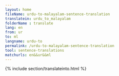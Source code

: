 ```yaml
---
layout: home
fileName: urdu-to-malayalam-sentence-translation
translatein: urdu_to_malayalam
folderName : translate
lang: en
from: ur
to: ml
langname: urdu-to
permalink: /urdu-to-malayalam-sentence-translation
tool: sentence-translations
matchurls: en&&ur&&ml
---
```

{% include section/translateinto.html %}
